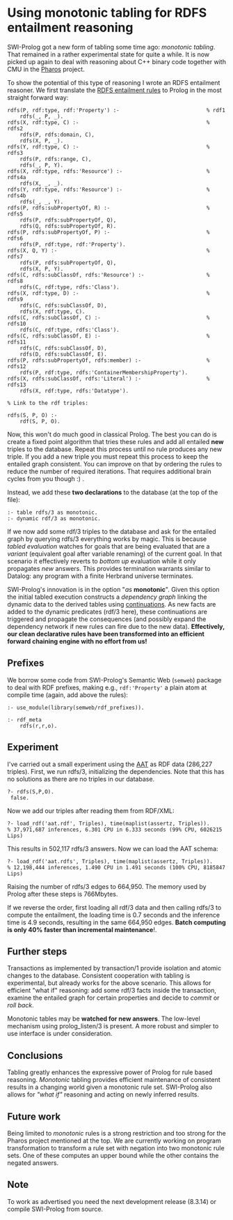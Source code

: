 # Using monotonic tabling for RDFS entailment reasoning

SWI-Prolog got a new form of tabling some time ago: _monotonic tabling_.
That remained in a rather experimental state for quite a while. It is
now picked up again to deal with reasoning about C++ binary code
together with CMU in the [Pharos](https://github.com/cmu-sei/pharos)
project.

To show the potential of this type of reasoning I wrote an RDFS
entailment reasoner. We first translate the [RDFS entailment
rules](https://www.researchgate.net/publication/268419911_Towards_Efficient_Schema-Enhanced_Pattern_Matching_over_RDF_Data_Streams/figures?lo=1)
to Prolog in the most straight forward way:

```
rdfs(P, rdf:type, rdf:'Property') :-                            % rdf1
    rdfs(_, P, _).
rdfs(X, rdf:type, C) :-                                         % rdfs2
    rdfs(P, rdfs:domain, C),
    rdfs(X, P, _).
rdfs(Y, rdf:type, C) :-                                         % rdfs3
    rdfs(P, rdfs:range, C),
    rdfs(_, P, Y).
rdfs(X, rdf:type, rdfs:'Resource') :-                           % rdfs4a
    rdfs(X, _, _).
rdfs(Y, rdf:type, rdfs:'Resource') :-                           % rdfs4b
    rdfs(_, _, Y).
rdfs(P, rdfs:subPropertyOf, R) :-                               % rdfs5
    rdfs(P, rdfs:subPropertyOf, Q),
    rdfs(Q, rdfs:subPropertyOf, R).
rdfs(P, rdfs:subPropertyOf, P) :-                               % rdfs6
    rdfs(P, rdf:type, rdf:'Property').
rdfs(X, Q, Y) :-                                                % rdfs7
    rdfs(P, rdfs:subPropertyOf, Q),
    rdfs(X, P, Y).
rdfs(C, rdfs:subClassOf, rdfs:'Resource') :-                    % rdfs8
    rdfs(C, rdf:type, rdfs:'Class').
rdfs(X, rdf:type, D) :-                                         % rdfs9
    rdfs(C, rdfs:subClassOf, D),
    rdfs(X, rdf:type, C).
rdfs(C, rdfs:subClassOf, C) :-                                  % rdfs10
    rdfs(C, rdf:type, rdfs:'Class').
rdfs(C, rdfs:subClassOf, E) :-                                  % rdfs11
    rdfs(C, rdfs:subClassOf, D),
    rdfs(D, rdfs:subClassOf, E).
rdfs(P, rdfs:subPropertyOf, rdfs:member) :-                     % rdfs12
    rdfs(P, rdf:type, rdfs:'ContainerMembershipProperty').
rdfs(X, rdfs:subClassOf, rdfs:'Literal') :-                     % rdfs13
    rdfs(X, rdf:type, rdfs:'Datatype').

% Link to the rdf triples:

rdfs(S, P, O) :-
    rdf(S, P, O).
```

Now, this won't do much good in classical Prolog. The best you can do is
create a fixed point algorithm that tries these rules and add all
entailed __new__ triples to the database. Repeat this process until no
rule produces any new triple. If you add a new triple you must repeat
this process to keep the entailed graph consistent. You can improve on
that by ordering the rules to reduce the number of required iterations.
That requires additional brain cycles from you though :) .

Instead, we add these __two declarations__ to the database (at the top
of the file):

    :- table rdfs/3 as monotonic.
    :- dynamic rdf/3 as monotonic.

If we now add some rdf/3 triples to the database and ask for the
entailed graph by querying rdfs/3 everything works by magic. This is
because _tabled evaluation_ watches for goals that are being evaluated
that are a _variant_ (equivalent goal after variable renaming) of the
current goal. In that scenario it effectively reverts to _bottom up_
evaluation while it only propagates _new_ answers. This provides
termination warrants similar to Datalog: any program with a finite
Herbrand universe terminates.

SWI-Prolog's innovation is in the option "_as_ __monotonic__". Given
this option the initial tabled execution constructs a _dependency graph_
linking the dynamic data to the derived tables using
[continuations](https://www.swi-prolog.org/pldoc/man?section=delcont).
As new facts are added to the dynamic predicates (rdf/3 here), these
continuations are triggered and propagate the consequences (and possibly
expand the dependency network if new rules can fire due to the new
data). __Effectively, our clean declarative rules have been transformed
into an efficient forward chaining engine with no effort from us!__

## Prefixes

We borrow some code from SWI-Prolog's Semantic Web (`semweb`) package to
deal with RDF prefixes, making e.g., `rdf:'Property'` a plain atom at
compile time (again, add above the rules):

```
:- use_module(library(semweb/rdf_prefixes)).

:- rdf_meta
    rdfs(r,r,o).
```

## Experiment

I've carried out a small experiment using the
[AAT](https://www.getty.edu/research/tools/vocabularies/aat/) as RDF
data (286,227 triples). First, we run rdfs/3, initializing the
dependencies. Note that this has no solutions as there are no triples in
our database.

    ?- rdfs(S,P,O).
     false.

Now we add our triples after reading them from RDF/XML:

    ?- load_rdf('aat.rdf', Triples), time(maplist(assertz, Triples)).
    % 37,971,687 inferences, 6.301 CPU in 6.333 seconds (99% CPU, 6026215 Lips)

This results in 502,117 rdfs/3 answers.   Now we can load the AAT schema:

    ?- load_rdf('aat.rdfs', Triples), time(maplist(assertz, Triples)).
    % 12,198,444 inferences, 1.490 CPU in 1.491 seconds (100% CPU, 8185847 Lips)

Raising the number of rdfs/3 edges to 664,950. The memory used by Prolog
after these steps is 766Mbytes.

If we reverse the order, first loading all rdf/3 data and then calling
rdfs/3 to compute the entailment, the loading time is 0.7 seconds and
the inference time is 4.9 seconds, resulting in the same 664,950 edges.
__Batch computing is only 40% faster than incremental maintenance__!.


## Further steps

Transactions as implemented by transaction/1 provide isolation and
atomic changes to the database. Consistent cooperation with tabling is
experimental, but already works for the above scenario. This allows for
efficient "what if" reasoning: add some rdf/3 facts inside the
transaction, examine the entailed graph for certain properties and
decide to _commit_ or _roll back_.

Monotonic tables may be __watched for new answers__. The low-level
mechanism using prolog_listen/3 is present. A more robust and simpler to
use interface is under consideration.

## Conclusions

Tabling greatly enhances the expressive power of Prolog for rule based
reasoning. _Monotonic_ tabling provides efficient maintenance of
consistent results in a changing world given a monotonic rule set.
SWI-Prolog also allows for _"what if"_ reasoning and acting on newly
inferred results.

## Future work

Being limited to _monotonic_ rules is a strong restriction and too
strong for the Pharos project mentioned at the top. We are currently
working on program transformation to transform a rule set with negation
into two monotonic rule sets. One of these computes an upper bound while
the other contains the negated answers.

## Note

To work as advertised you need the next development release (8.3.14) or
compile SWI-Prolog from source.
